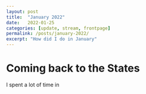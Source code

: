 ```yaml
---
layout: post
title:  "January 2022"
date:   2022-01-25
categories: [update, stream, frontpage]
permalink: /posts/january-2022/
excerpt: "How did I do in January"
---
```


# Coming back to the States

I spent a lot of time in